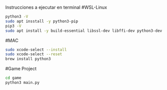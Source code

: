 Instrucciones a ejecutar en terminal
#WSL-Linux
```sh
python3 -V
sudo apt insstall -y python3-pip
pip3 -V
sudo apt install -y build-essential libssl-dev libffi-dev python3-dev
```

#MAC
```sh
sudo xcode-select --install
sudo xcode-select --reset
brew install python3
```

#Game Project
```sh
cd game
python3 main.py
```